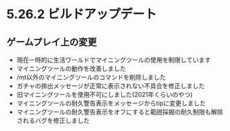 # 5.26.2 ビルドアップデート
## ゲームプレイ上の変更

* 現在一時的に生活ワールドでマイニングツールの使用を制限しています
* マイニングツールの動作を改善しました
* /mt以外のマイニングツールのコマンドを削除しました
* ガチャの排出メッセージが正常に表示されない不具合を修正しました
* 旧マイニングツールを使用不可にしました(2021年くらいのやつ)
* マイニングツールの耐久警告表示をメッセージからtipに変更しました
* マイニングツールの耐久警告表示をオフにすると範囲採掘の耐久制限も解除されるバグを修正しました